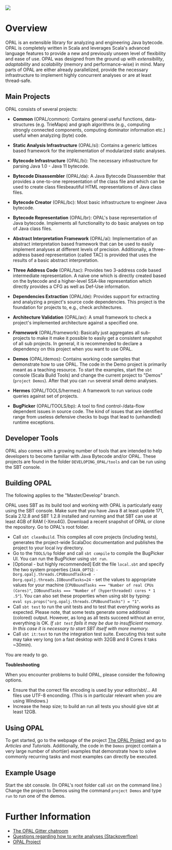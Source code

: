 ![](https://github.com/stg-tud/opal/workflows/Build%20and%20Execute%20Tests/badge.svg)

# Overview
OPAL is an extensible library for analyzing and engineering Java bytecode. OPAL is completely written in Scala and leverages Scala's
advanced language features to provide a new and previously unseen level of flexibility and ease of use.
OPAL was designed from the ground up with *extensibility*, *adaptability* and *scalability* (memory and performance-wise) in mind. Many parts of OPAL are either already parallelized, provide the necessary infrastructure to implement highly concurrent analyses or are at least thread-safe.

## Main Projects
OPAL consists of several projects:

* **Common** (OPAL/common): Contains general useful functions, data-structures (e.g. TrieMaps) and graph algorithms (e.g., computing strongly connected components, computing dominator information etc.) useful when analyzing (byte) code.

* **Static Analysis Infrastructure** (OPAL/si): Contains a generic lattices based framework for the implementation of modularized static analyses.

* **Bytecode Infrastructure** (OPAL/bi): The necessary infrastructure for parsing Java 1.0 - Java 11 bytecode.

* **Bytecode Disassembler** (OPAL/da): A Java Bytecode Disassembler that provides a one-to-one representation of the class file and which can be used to create class filesbeautiful HTML representations of Java class files.

* **Bytecode Creator** (OPAL/bc): Most basic infrastructure to engineer Java bytecode.

* **Bytecode Representation** (OPAL/br): OPAL's base representation of Java bytecode. Implements all functionality to do basic analyses on top of Java class files.

* **Abstract Interpretation Framework** (OPAL/ai): Implementation of an abstract interpretation based framework that can be used to easily implement analyses at different levels of precision. Additionally, a three-address based representation (called TAC) is provided that uses the results of a basic abstract interpretation.

* **Three Address Code** (OPAL/tac): Provides two 3-address code based intermediate representation. A naive one which is directly created based on the bytecode and a higher-level SSA-like representation which directly provides a CFG as well as Def-Use information. 

* **Dependencies Extraction** (OPAL/de): Provides support for extracting and analyzing a project's source code dependencies. This project is the foundation for projects to, e.g., check architectures.

* **Architecture Validation** (OPAL/av): A small framework to check a project's implemented architecture against a specified one.

* ***Framework*** (OPAL/framework): Basically just aggregates all sub-projects to make it make it possible to easily get a consistent snapshot of all sub projects. In general, it is recommended to declare a dependency on this project when you want to use OPAL.

* **Demos** (OPAL/demos): Contains working code samples that demonstrate how to use OPAL. The code in the Demo project is primarily meant as a teaching resource. To start the examples, start the `sbt` console (Scala Build Tools) and change the current project to "Demos" (`project Demos`). After that you can `run` several small demo analyses.

* **Hermes** (OPAL/TOOLS/hermes): A framework to run various code queries against set of projects. 

* **BugPicker** (OPAL/TOOLS/bp): A tool to find control-/data-flow dependent issues in source code. The kind of issues that are identified range from useless defensive checks to bugs that lead to (unhandled) runtime exceptions.

## Developer Tools

OPAL also comes with a growing number of tools that are intended to help developers to become familiar with Java Bytecode and/or OPAL. These projects are found in the folder `DEVELOPING_OPAL/tools` and can be run using the SBT console.

## Building OPAL
The following applies to the "Master/Develop" branch.

OPAL uses SBT as its build tool and working with OPAL is particularly easy using the SBT console.
Make sure that you have Java 8 at least update 171, Scala 2.12.8 and SBT 1.2.8 installed and running and that SBT can use at least 4GB of RAM (-Xmx4G). Download a recent snapshot of OPAL or clone the repository.
Go to OPAL's root folder.

* Call `sbt cleanBuild`. This compiles all core projects (including tests), generates the project-wide ScalaDoc documentation and publishes the project to your local ivy directory.
* Go to the `TOOLS/bp` folder and call `sbt compile` to compile the BugPicker UI. You can run the BugPicker using `sbt run`.
* [Optional - but highly recommended] Edit the file `local.sbt` and specify the two system properties (`JAVA_OPTS`): `-Dorg.opalj.threads.CPUBoundTasks=8
-Dorg.opalj.threads.IOBoundTasks=24` - set the values to appropriate values for your machine (`CPUBoundTasks === "Number of real CPUs (Cores)"`, `IOBoundTasks === "Number of (hyperthreaded) cores * 1 .5"`). You can also set these properties when using sbt by typing:  
`eval sys.props("org.opalj.threads.CPUBoundTasks") = "1"`.
* Call `sbt test` to run the unit tests and to test that everything works as expected. Please note, that some tests generate some additional (colored) output. However, as long as all tests succeed without an error, everything is OK. *If `sbt test` fails it may be due to insufficient memory. In this case it is necessary to start SBT itself with more memory.*
* Call `sbt it:test` to run the integration test suite. Executing this test suite may take very long (on a fast desktop with 32GB and 8 Cores it taks ~30min).

You are ready to go.

**Toubleshooting**

When you encounter problems to build OPAL, please consider the following options.

 - Ensure that the correct file encoding is used by your editor/sbt/... All files use UTF-8 
   enconding. (This is in particular relevant when you are using Windows.)
 - Increase the heap size; to build an run all tests you should give sbt at least 12GB.

## Using OPAL
To get started, go to the webpage of the project [The OPAL Project](http://www.opal-project.de) and go to *Articles and Tutorials*. Additionally, the code in the `Demos` project contain a very large number of short(er) examples that demonstrate how to solve commonly recurring tasks and most examples can directly be executed.

## Example Usage
Start the sbt console. (In OPAL's root folder call `sbt` on the command line.)
Change the project to Demos using the command `project Demos` and type `run` to run one of the demos.

# Further Information
* [The OPAL Gitter chatroom](https://gitter.im/OPAL-Project)
* [Questions regarding how to write analyses (Stackoverflow)](http://stackoverflow.com/questions/tagged/opal-framework?sort=newest)
* [OPAL Project](http://www.opal-project.de)
